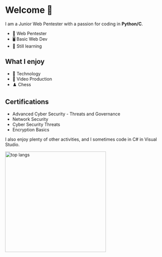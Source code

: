 # Welcome 👋

I am a Junior Web Pentester with a passion for coding in **Python/C**.

* 🔧 Web Pentester
* 🖥️ Basic Web Dev
* 🌱 Still learning
  
## What I enjoy
* 💾 Technology
* 🎥 Video Production
* ♟️ Chess

## Certifications
- Advanced Cyber Security - Threats and Governance
- Network Security
- Cyber Security Threats
- Encryption Basics
                                        
I also enjoy plenty of other activities, and I sometimes code in C# in Visual Studio.

<img width=325 align="center" src="https://github-readme-stats-salesp07.vercel.app/api/top-langs/?username=Pixelcraftch&hide=HTML&langs_count=8&layout=compact&theme=react&border_radius=10&size_weight=0.5&count_weight=0.5&exclude_repo=github-readme-stats" alt="top langs" />
